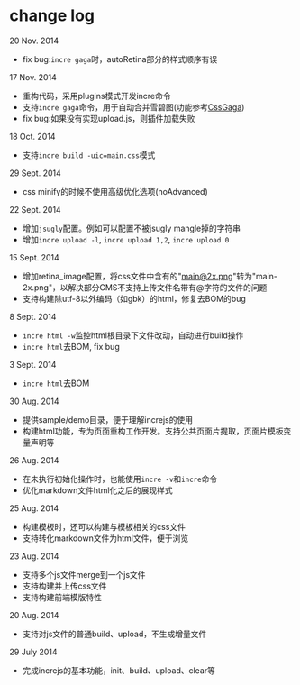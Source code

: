 change log
============
20 Nov. 2014
 * fix bug:`incre gaga`时，autoRetina部分的样式顺序有误

17 Nov. 2014
 * 重构代码，采用plugins模式开发incre命令
 * 支持`incre gaga`命令，用于自动合并雪碧图(功能参考[CssGaga](http://www.99css.com/archives/542))
 * fix bug:如果没有实现upload.js，则插件加载失败

18 Oct. 2014
 * 支持`incre build -uic=main.css`模式

29 Sept. 2014
 * css minify的时候不使用高级优化选项(noAdvanced)

22 Sept. 2014
 * 增加`jsugly`配置。例如可以配置不被jsugly mangle掉的字符串
 * 增加`incre upload -l`, `incre upload 1,2`, `incre upload 0`

15 Sept. 2014
 * 增加retina_image配置，将css文件中含有的"main@2x.png"转为"main-2x.png"，以解决部分CMS不支持上传文件名带有@字符的文件的问题
 * 支持构建除utf-8以外编码（如gbk）的html，修复去BOM的bug

8 Sept. 2014
 * `incre html -w`监控html根目录下文件改动，自动进行build操作
 * `incre html`去BOM, fix bug

3 Sept. 2014
 * `incre html`去BOM

30 Aug. 2014
 * 提供sample/demo目录，便于理解increjs的使用
 * 构建html功能，专为页面重构工作开发。支持公共页面片提取，页面片模板变量声明等

26 Aug. 2014
 * 在未执行初始化操作时，也能使用`incre -v`和`incre`命令
 * 优化markdown文件html化之后的展现样式

25 Aug. 2014
 * 构建模板时，还可以构建与模板相关的css文件
 * 支持转化markdown文件为html文件，便于浏览

23 Aug. 2014
 * 支持多个js文件merge到一个js文件
 * 支持构建并上传css文件
 * 支持构建前端模版特性

20 Aug. 2014
 * 支持对js文件的普通build、upload，不生成增量文件

29 July 2014
 * 完成increjs的基本功能，init、build、upload、clear等
